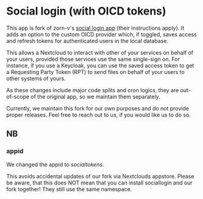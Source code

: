 # Social login (with OICD tokens)

This app is fork of zorn-v's [social login app](https://github.com/zorn-v/nextcloud-social-login) (their instructions apply). It adds an option to the custom OICD provider which, if toggled, saves access and refresh tokens for authenticated users in the local database.

This allows a Nextcloud to interact with other of your services on behalf of your users, provided those services use the same single-sign on. For instance, if you use a Keycloak, you can use the saved access token to get a Requesting Party Token (RPT) to send files on behalf of your users to other systems of yours.

As these changes include major code splits and cron logics, they are out-of-scope of the original app, so we maintain them separately.

Currently, we maintain this fork for our own purposes and do not provide proper releases. Feel free to reach out to us, if you would like us to do so.

## NB
### appid
We changed the appid to *socialtokens*. 

This avoids accidental updates of our fork via Nextclouds appstore. Please be aware, that this does NOT mean that you can install sociallogin and our fork together! They still use the same namespace.
